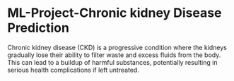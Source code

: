 # ML-Project-Chronic kidney Disease Prediction
Chronic kidney disease (CKD) is a progressive condition where the kidneys gradually lose their ability to filter waste and excess fluids from the body. This can lead to a buildup of harmful substances, potentially resulting in serious health complications if left untreated.
